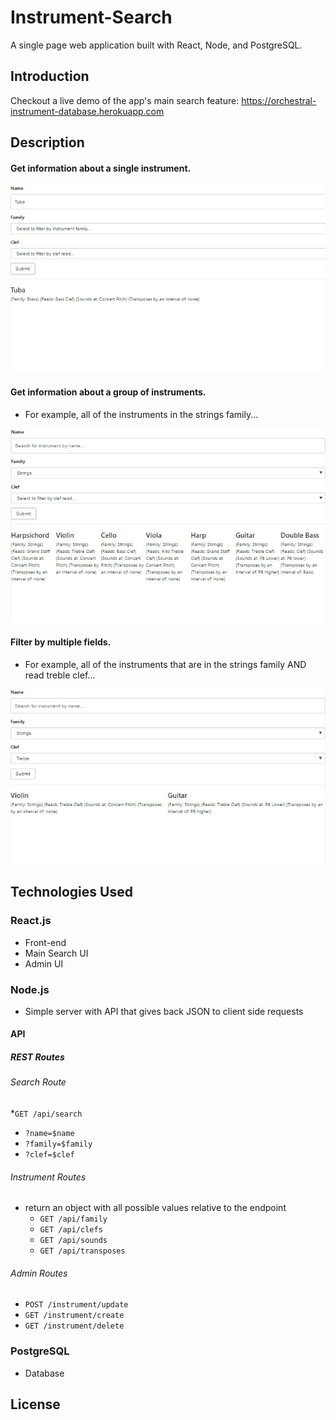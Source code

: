# Instrument-Search

  A single page web application built with React, Node, and PostgreSQL. 

## Introduction

  Checkout a live demo of the app's main search feature:
  https://orchestral-instrument-database.herokuapp.com

## Description
#### Get information about a single instrument.  

![screenshot-name-results](images/Tuba.jpg)

#### Get information about a group of instruments.
* For example, all of the instruments in the strings family...  

![screenshot-family-results](images/stings.jpg)  
  
#### Filter by multiple fields.
* For example, all of the instruments that are in the strings family AND read treble clef...  

![screenshot-family-clef-results](images/strings-treble.jpg)

## Technologies Used
 
### React.js
* Front-end  
* Main Search UI    
* Admin UI  

### Node.js  
* Simple server with API that gives back JSON to client side requests

#### API

##### REST Routes

###### Search Route
*`GET /api/search`
  * `?name=$name`
  * `?family=$family`
  * `?clef=$clef`

###### Instrument Routes 
* return an object with all possible values relative to the endpoint
  * `GET /api/family`
  * `GET /api/clefs`
  * `GET /api/sounds`
  * `GET /api/transposes`

###### Admin Routes
* `POST /instrument/update`
* `GET /instrument/create`
* `GET /instrument/delete`

### PostgreSQL  
* Database


## License
